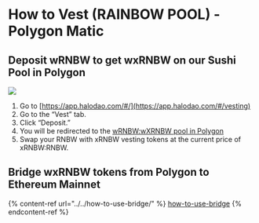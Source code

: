# How to Vest (RAINBOW POOL) - Polygon Matic

## Deposit wRNBW to get wxRNBW on our Sushi Pool in Polygon

![](../../../.gitbook/assets/how-to-vest-deposit-rnbw-polygon.gif)

1. Go to [https://app.halodao.com/#/](https://app.halodao.com/#/vesting)
2. Go to the “Vest” tab.&#x20;
3. Click “Deposit.”
4. You will be redirected to the [wRNBW:wXRNBW pool in Polygon](https://app.sushi.com/swap?inputCurrency=0x18e7bdb379928a651f093ef1bc328889b33a560c\&outputCurrency=0xc104e54803aba12f7a171a49ddc333da39f47193)
5. Swap your RNBW with xRNBW vesting tokens at the current price of xRNBW:RNBW.

## Bridge wxRNBW tokens from Polygon to Ethereum Mainnet

{% content-ref url="../../how-to-use-bridge/" %}
[how-to-use-bridge](../../how-to-use-bridge/)
{% endcontent-ref %}



